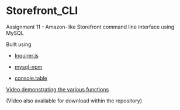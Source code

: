 # Storefront_CLI
Assignment 11 - Amazon-like Storefront command line interface using MySQL

Built using 
   * [Inquirer.js](https://www.npmjs.com/package/inquirer)

   * [mysql-npm](https://www.npmjs.com/package/mysql)

   * [console.table](https://www.npmjs.com/package/console.table)


[Video demonstrating the various functions](https://streamable.com/59ulq)

(Video also available for download within the repository)
